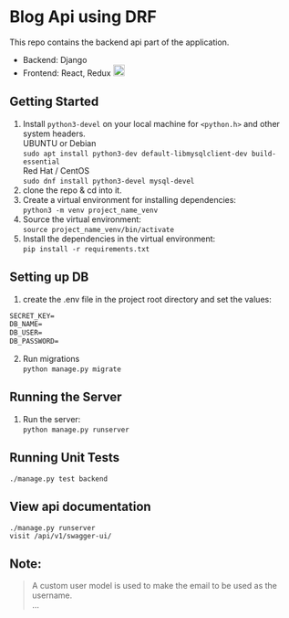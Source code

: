 # Blog Api using DRF

This repo contains the backend api part of the application.

- Backend: Django
- Frontend: React,
  Redux [<img src="https://raw.githubusercontent.com/FortAwesome/Font-Awesome/6.x/svgs/solid/link.svg" width="20" height="20">](https://github.com/nahid111/react-redux-toolkit-blog)

## Getting Started

1. Install `python3-devel` on your local machine for `<python.h>` and other system headers.
   <br/><nbsp/>UBUNTU or Debian
   <br/><nbsp/>`sudo apt install python3-dev default-libmysqlclient-dev build-essential`
   <br/><nbsp/>Red Hat / CentOS
   <br/><nbsp/>`sudo dnf install python3-devel mysql-devel`
2. clone the repo & cd into it.
3. Create a virtual environment for installing dependencies:
   <br/><nbsp/>`python3 -m venv project_name_venv`
4. Source the virtual environment:
   <br/><nbsp/>`source project_name_venv/bin/activate`
5. Install the dependencies in the virtual environment:
   <br/><nbsp/>`pip install -r requirements.txt`

## Setting up DB

1. create the .env file in the project root directory and set the values:

```markdown
SECRET_KEY=
DB_NAME=
DB_USER=
DB_PASSWORD=
```

2. Run migrations
   <br/><nbsp/>`python manage.py migrate`

## Running the Server

1. Run the server:
   <br/><nbsp/>`python manage.py runserver`

## Running Unit Tests

<nbsp/>`./manage.py test backend`

## View api documentation

<nbsp/>`./manage.py runserver`
<br/><nbsp/>`visit /api/v1/swagger-ui/`

## Note:

> A custom user model is used to make the email to be used as the username.
> <br/> ...
